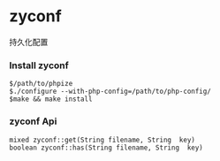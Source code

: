 # zyconf
持久化配置




###  Install zyconf 

```
$/path/to/phpize
$./configure --with-php-config=/path/to/php-config/
$make && make install
```

###  zyconf Api
```
mixed zyconf::get(String filename, String  key)
boolean zyconf::has(String filename, String  key)

```
